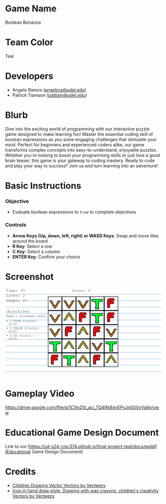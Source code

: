 # Game Name

Boolean Bonanza

# Team Color

Teal

# Developers

-   Angelo Ramos (angelora@udel.edu)
-   Patrick Tiamson (pattiam@udel.edu)

# Blurb

Dive into the exciting world of programming with our interactive puzzle game designed to make learning fun! Master the essential coding skill of boolean expressions as you solve engaging challenges that stimulate your mind. Perfect for beginners and experienced coders alike, our game transforms complex concepts into easy-to-understand, enjoyable puzzles. Whether you're looking to boost your programming skills or just love a good brain teaser, this game is your gateway to coding mastery. Ready to code and play your way to success? Join us and turn learning into an adventure!

# Basic Instructions

### Objective

-   Evaluate boolean expressions to `true` to complete objectives

### Controls

-   **Arrow Keys (Up, down, left, right) or WASD Keys**: Swap and move tiles around the board
-   **R Key**: Select a row
-   **C Key**: Select a column
-   **ENTER Key**: Confirm your choice

# Screenshot

![Screenshot of gameplay in action](docs\large.png)

# Gameplay Video

https://drive.google.com/file/d/1C1m25t_aci_TQ4Rk8dyEPvJn0G0vVa6e/view

# Educational Game Design Document

Link to our [https://ud-s24-cisc374.github.io/final-project-teal/docs/egdd](Educational Game Design Document)

# Credits

-   <a href="https://www.vecteezy.com/vector-art/145740-children-drawing-vector">Children Drawing Vector Vectors by Vecteezy</a>
-   <a href="https://www.vecteezy.com/vector-art/6561612-icon-in-hand-draw-style-drawing-with-wax-crayons-children-s-creativity">Icon in hand draw style. Drawing with wax crayons, children&#39;s creativity Vectors by Vecteezy</a>
